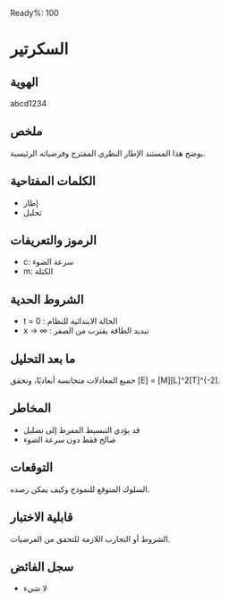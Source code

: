 <!-- mandatory fields: ready_percent, summary, keywords, tokens, boundary, post_analysis, risks, predictions, testability, identity -->

Ready%: 100

# السكرتير

## الهوية
abcd1234

## ملخص
يوضح هذا المستند الإطار النظري المقترح وفرضياته الرئيسية.

## الكلمات المفتاحية
- إطار
- تحليل

## الرموز والتعريفات
- c: سرعة الضوء
- m: الكتلة

## الشروط الحدية
- t = 0 : الحالة الابتدائية للنظام
- x -> ∞ : تبديد الطاقة يقترب من الصفر

## ما بعد التحليل
جميع المعادلات متجانسة أبعاديًا، وتحقق [E] = [M][L]^2[T]^{-2].

## المخاطر
- قد يؤدي التبسيط المفرط إلى تضليل
- صالح فقط دون سرعة الضوء

## التوقعات
السلوك المتوقع للنموذج وكيف يمكن رصده.

## قابلية الاختبار
الشروط أو التجارب اللازمة للتحقق من الفرضيات.

## سجل الفائض
- لا شيء
